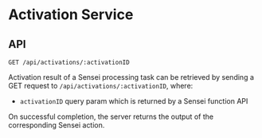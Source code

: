 # Activation Service

## API

```
GET /api/activations/:activationID

```

Activation result of a Sensei processing task can be retrieved by sending a GET request to `/api/activations/:activationID`, where:

* `activationID` query param which is returned by a Sensei function API

On successful completion, the server returns the output of the corresponding Sensei action.
